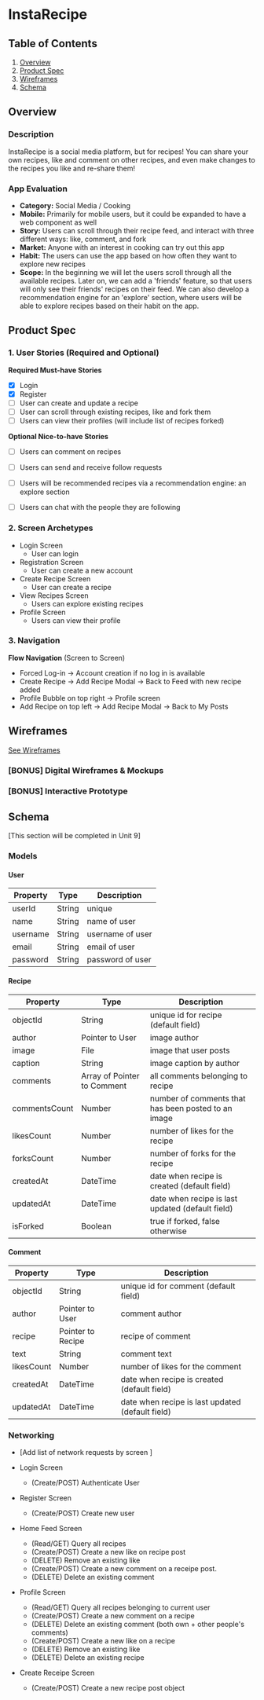 # InstaRecipe

## Table of Contents
1. [Overview](#Overview)
1. [Product Spec](#Product-Spec)
3. [Wireframes](#Wireframes)
4. [Schema](#Schema)

## Overview
### Description
InstaRecipe is a social media platform, but for recipes! You can share your own recipes, like and comment on other recipes, and even make changes to the recipes you like and re-share them!

### App Evaluation
- **Category:** Social Media / Cooking
- **Mobile:** Primarily for mobile users, but it could be expanded to have a web component as well
- **Story:** Users can scroll through their recipe feed, and interact with three different ways: like, comment, and fork
- **Market:** Anyone with an interest in cooking can try out this app
- **Habit:** The users can use the app based on how often they want to explore new recipes
- **Scope:** In the beginning we will let the users scroll through all the available recipes. Later on, we can add a 'friends' feature, so that users will only see their friends' recipes on their feed. We can also develop a recommendation engine for an 'explore' section, where users will be able to explore recipes based on their habit on the app.

## Product Spec

### 1. User Stories (Required and Optional)

<!-- **Required Must-have Stories**

- [X] Login
- [X] Register
- [ ] User can create a class (they are the instructor).
- [ ] User can create posts (ask questions)
- [ ] User can answer to posts (with distinguishment between instructor and student answer) -->

**Required Must-have Stories**

- [X] Login
- [X] Register
- [ ] User can create and update a recipe 
- [ ] User can scroll through existing recipes, like and fork them
- [ ] Users can view their profiles (will include list of recipes forked)

<!-- **Optional Nice-to-have Stories**
* User can create a group (of students).
* Users can upvote posts
* Users can view their profiles (Will include classes enrolled, graduation date)
* Users can type in markdown
* If instructors upvote a student's answer, it highlights it (endorses it) -->
**Optional Nice-to-have Stories**
- [ ] Users can comment on recipes
- [ ] Users can send and receive follow requests
- [ ] Users will be recommended recipes via a recommendation engine: an explore section
- [ ] Users can chat with the people they are following


### 2. Screen Archetypes

* Login Screen
   * User can login
* Registration Screen
   * User can create a new account
* Create Recipe Screen
   * User can create a recipe
* View Recipes Screen
   * Users can explore existing recipes
* Profile Screen
    * Users can view their profile    
 

### 3. Navigation

<!-- **Tab Navigation** (Tab to Screen)

* Home Feed (View Recipes)
* Create Recipe (Add Button)
* Profile

Optional:
* Settings -> Dark Mode
* Stories -->

**Flow Navigation** (Screen to Screen)
* Forced Log-in -> Account creation if no log in is available
* Create Recipe -> Add Recipe Modal -> Back to Feed with new recipe added
* Profile Bubble on top right -> Profile screen
* Add Recipe on top left -> Add Recipe Modal -> Back to My Posts


## Wireframes
[See Wireframes](https://www.figma.com/file/sPEv2V5j5IoboVXFe3lhNC/Curios-IOS?node-id=0%3A1)

### [BONUS] Digital Wireframes & Mockups

### [BONUS] Interactive Prototype

## Schema 
[This section will be completed in Unit 9]
### Models

#### User
| Property | Type | Description |
| -------- | ---- | ----------- |
| userId   | String | unique    |
| name     | String | name of user |
| username | String | username of user |
| email | String | email of user |
| password | String | password of user |

#### Recipe

   | Property      | Type     | Description |
   | ------------- | -------- | ------------|
   | objectId      | String   | unique id for recipe (default field) |
   | author        | Pointer to User| image author |
   | image         | File     | image that user posts |
   | caption       | String   | image caption by author |
   | comments      | Array of Pointer to Comment | all comments belonging to recipe |
   | commentsCount | Number   | number of comments that has been posted to an image |
   | likesCount    | Number   | number of likes for the recipe |
   | forksCount    | Number   | number of forks for the recipe |
   | createdAt     | DateTime | date when recipe is created (default field) |
   | updatedAt     | DateTime | date when recipe is last updated (default field) |
   | isForked | Boolean | true if forked, false otherwise

#### Comment
   | Property      | Type     | Description |
   | ------------- | -------- | ------------|
   | objectId      | String   | unique id for comment (default field) |
   | author        | Pointer to User| comment author |
   | recipe        | Pointer to Recipe | recipe of comment |
   | text | String | comment text |
   | likesCount | Number | number of likes for the comment |
   | createdAt     | DateTime | date when recipe is created (default field) |
   | updatedAt     | DateTime | date when recipe is last updated (default field) |
   

### Networking
- [Add list of network requests by screen ]
- Login Screen
    - (Create/POST) Authenticate User
- Register Screen
    - (Create/POST) Create new user
- Home Feed Screen
    - (Read/GET) Query all recipes
    - (Create/POST) Create a new like on recipe post
    - (DELETE) Remove an existing like
    - (Create/POST) Create a new comment on a receipe post.
    - (DELETE) Delete an existing comment
- Profile Screen
    - (Read/GET) Query all recipes belonging to current user
    - (Create/POST) Create a new comment on a recipe
    - (DELETE) Delete an existing comment (both own + other people's comments)
    - (Create/POST) Create a new like on a recipe
    - (DELETE) Remove an existing like
    - (DELETE) Delete an existing recipe

- Create Receipe Screen
    - (Create/POST) Create a new recipe post object
